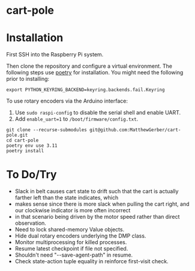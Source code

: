# cart-pole

# Installation
First SSH into the Raspberry Pi system.

Then clone the repository and configure a virtual environment. The following steps use 
[poetry](https://python-poetry.org/) for installation. You might need the following prior to installing:

```shell
export PYTHON_KEYRING_BACKEND=keyring.backends.fail.Keyring
```

To use rotary encoders via the Arduino interface:
1. Use `sudo raspi-config` to disable the serial shell and enable UART.
2. Add `enable_uart=1` to `/boot/firmware/config.txt`.

```shell
git clone --recurse-submodules git@github.com:MatthewGerber/cart-pole.git
cd cart-pole
poetry env use 3.11
poetry install
```

# To Do/Try
* Slack in belt causes cart state to drift such that the cart is actually farther left than the state indicates, which
*   makes sense since there is more slack when pulling the cart right, and our clockwise indicator is more often incorrect 
*   in that scenario being driven by the motor speed rather than direct observation.
* Need to lock shared-memory Value objects.
* Hide dual rotary encoders underlying the DMP class.
* Monitor multiprocessing for killed processes.
* Resume latest checkpoint if file not specified.
* Shouldn't need "--save-agent-path" in resume.
* Check state-action tuple equality in reinforce first-visit check.
